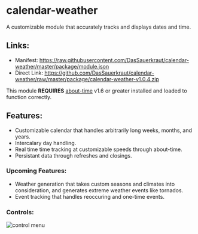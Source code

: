 # calendar-weather
A customizable module that accurately tracks and displays dates and time.
## Links:
* Manifest: https://raw.githubusercontent.com/DasSauerkraut/calendar-weather/master/package/module.json
* Direct Link: https://github.com/DasSauerkraut/calendar-weather/raw/master/package/calendar-weather-v1.0.4.zip

This module **REQUIRES** [about-time](https://gitlab.com/tposney/about-time) v1.6 or greater installed and loaded to function correctly.
## Features:
* Customizable calendar that handles arbitrarily long weeks, months, and years. 
* Intercalary day handling.
* Real time time tracking at customizable speeds through about-time.
* Persistant data through refreshes and closings.
### Upcoming Features:
* Weather generation that takes custom seasons and climates into consideration, and generates extreme weather events like tornados.
* Event tracking that handles reoccuring and one-time events.
### Controls:
![control menu](https://i.imgur.com/yUysSNH.png)

